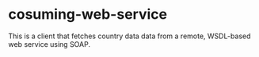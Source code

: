 # cosuming-web-service
This is a client that fetches country data data from a remote, WSDL-based web service using SOAP.
